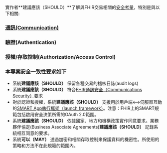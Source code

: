 實作者**建議應該（SHOULD）**了解與FHIR交易相關的[安全考量](http://hl7.org/fhir/R4/security.html)，特別是與以下相關:

### **[通訊(Communication)](http://hl7.org/fhir/R4/security.html#http)**

### **驗證(Authentication)**


### **授權/存取控制(Authorization/Access Control)**



### 本專案安全一致性要求如下


- 系統**建議應該（SHOULD）** 保留各種交易的稽核日誌(audit logs)
- 系統**建議應該（SHOULD）** 符合[FHIR通訊安全（Communications Security）](http://hl7.org/fhir/R4/security.html#http)要求
- 對於認證和授權，系統**建議應該（SHOULD）** 支援用於用戶端<-->伺服器互動的[SMART App執行框架（launch framework）](http://www.hl7.org/fhir/smart-app-launch/history.cfml)。注意：FHIR上的SMART規範包括啟用安全決策所需的OAuth 2.0範圍。
- 系統**建議應該（SHOULD）** 依據國家、地方和機構政策實作同意要求。業務夥伴協定(Business Associate Agreements)**建議應該（SHOULD）** 記錄系統相互同意的要求。
-   系統**可以（MAY）** 透過加密和相關存取控制來保護資料的機密性。所使用的策略和方法不在此規範的範圍內。